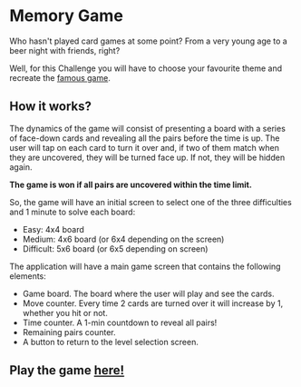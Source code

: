 # Memory Game

Who hasn't played card games at some point? From a very young age to a beer night with friends, right?

Well, for this Challenge you will have to choose your favourite theme and recreate
the [famous game](https://en.wikipedia.org/wiki/Concentration_(card_game)).

## How it works?

The dynamics of the game will consist of presenting a board with a series of face-down cards and revealing all the pairs
before the time is up. The user will tap on each card to turn it over and, if two of them match when they are uncovered,
they will be turned face up. If not, they will be hidden again.

**The game is won if all pairs are uncovered within the time limit.**

So, the game will have an initial screen to select one of the three difficulties and 1 minute to solve each board:

* Easy: 4x4 board
* Medium: 4x6 board (or 6x4 depending on the screen)
* Difficult: 5x6 board (or 6x5 depending on screen)

The application will have a main game screen that contains the following elements:

* Game board. The board where the user will play and see the cards.
* Move counter. Every time 2 cards are turned over it will increase by 1, whether you hit or not.
* Time counter. A 1-min countdown to reveal all pairs!
* Remaining pairs counter.
* A button to return to the level selection screen.

## Play the game <a target="_blank" href="https://fluffy-blancmange-28cb7b.netlify.app/">here!</a>

